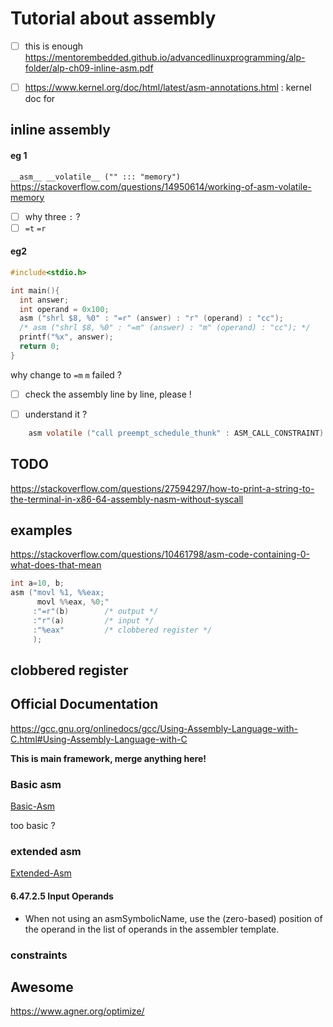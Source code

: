 # Tutorial about assembly

- [ ] this is enough https://mentorembedded.github.io/advancedlinuxprogramming/alp-folder/alp-ch09-inline-asm.pdf

- [ ] https://www.kernel.org/doc/html/latest/asm-annotations.html : kernel doc for 

## inline assembly

#### eg 1
`__asm__ __volatile__ ("" ::: "memory")`
https://stackoverflow.com/questions/14950614/working-of-asm-volatile-memory

- [ ] why three `:` ?
- [ ] `=t` `=r`

#### eg2
```c
#include<stdio.h>

int main(){
  int answer;
  int operand = 0x100;
  asm ("shrl $8, %0" : "=r" (answer) : "r" (operand) : "cc");
  /* asm ("shrl $8, %0" : "=m" (answer) : "m" (operand) : "cc"); */
  printf("%x", answer);
  return 0;
}
```
why change to `=m` `m` failed ?
- [ ] check the assembly line by line, please !


- [ ] understand it ?
```c
	asm volatile ("call preempt_schedule_thunk" : ASM_CALL_CONSTRAINT)
```

## TODO
https://stackoverflow.com/questions/27594297/how-to-print-a-string-to-the-terminal-in-x86-64-assembly-nasm-without-syscall


## examples
https://stackoverflow.com/questions/10461798/asm-code-containing-0-what-does-that-mean
```c
int a=10, b;
asm ("movl %1, %%eax; 
      movl %%eax, %0;"
     :"=r"(b)        /* output */
     :"r"(a)         /* input */
     :"%eax"         /* clobbered register */
     );
```

## clobbered register


## Official Documentation
https://gcc.gnu.org/onlinedocs/gcc/Using-Assembly-Language-with-C.html#Using-Assembly-Language-with-C

**This is main framework, merge anything here!**

### Basic asm
[Basic-Asm](https://gcc.gnu.org/onlinedocs/gcc/Basic-Asm.html#Basic-Asm)

too basic ?

### extended asm
[Extended-Asm](https://gcc.gnu.org/onlinedocs/gcc/Extended-Asm.html#Extended-Asm)

#### 6.47.2.5 Input Operands
- When not using an asmSymbolicName, use the (zero-based) position of the operand in the list of operands in the assembler template. 


### constraints 
[](https://stackoverflow.com/questions/3323445/what-is-the-difference-between-asm-asm-and-asm)


## Awesome
https://www.agner.org/optimize/

